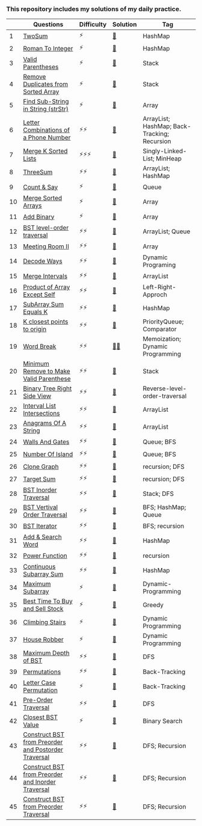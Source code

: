 ### This repository includes my solutions of my daily practice. 

|| Questions | Difficulty | Solution | Tag |
|------|-----------| -------- | ----------|-----------|
|1| [TwoSum](https://leetcode.com/problems/two-sum/)| ⚡ | [📃](twoSum.java) | HashMap |
|2| [Roman To Integer](https://leetcode.com/problems/roman-to-integer/)|⚡|[📃](RomanToInt.java)|HashMap|
|3|[Valid Parentheses](https://leetcode.com/problems/valid-parentheses/)|⚡|[📃](ParenthesisIsValid.java)|Stack|
|4|[Remove Duplicates from Sorted Array](https://leetcode.com/problems/remove-duplicates-from-sorted-array/)|⚡|[📃](RemoveDuplicatesSorted.java)|Stack|
|5|[Find Sub-String in String (strStr)](https://leetcode.com/problems/implement-strstr/)|⚡|[📃](strStr.java)|Array|
|6|[Letter Combinations of a Phone Number](https://leetcode.com/problems/letter-combinations-of-a-phone-number/)|⚡⚡|[📃](phoneNum.java)|ArrayList; HashMap; Back-Tracking; Recursion|
|7|[Merge K Sorted Lists](https://leetcode.com/problems/merge-k-sorted-lists/)|⚡⚡⚡|[📃](mergeKlists.java)|Singly-Linked-List; MinHeap|
|8|[ThreeSum](https://leetcode.com/problems/3sum/)|⚡⚡|[📃](threesum.java)|ArrayList; HashMap|
|9|[Count & Say](https://leetcode.com/problems/count-and-say/)|⚡|[📃](lookandsay.java)|Queue|
|10|[Merge Sorted Arrays](https://leetcode.com/problems/merge-sorted-array/)|⚡|[📃](mergeArray.java)|Array|
|11|[Add Binary](https://leetcode.com/problems/add-binary/submissions/)|⚡|[📃](addBinary.java)|Array|
|12|[BST level-order traversal](https://leetcode.com/problems/binary-tree-level-order-traversal/)|⚡⚡|[📃](BSTlevelordertraversal.java)|ArrayList; Queue|
|13|[Meeting Room II](https://leetcode.com/problems/meeting-rooms-ii/)|⚡⚡|[📃](meetingRoom.java)|Array|
|14|[Decode Ways](https://leetcode.com/problems/decode-ways/)|⚡⚡|[📃](DecodeWays.java)|Dynamic Programing|
|15|[Merge Intervals](https://leetcode.com/problems/merge-intervals/)|⚡⚡|[📃](MergeIntervals.java)|ArrayList|
|16|[Product of Array Except Self](https://leetcode.com/problems/product-of-array-except-self/solution/)|⚡⚡|[📃](POAES.java)|Left-Right-Approch|
|17|[SubArray Sum Equals K](https://leetcode.com/problems/subarray-sum-equals-k/)|⚡⚡|[📃](SubArraySums.java)|HashMap|
|18|[K closest points to origin](https://leetcode.com/problems/k-closest-points-to-origin/)|⚡⚡|[📃](point.java)|PriorityQueue; Comparator|
|19|[Word Break](https://leetcode.com/problems/word-break/submissions/)|⚡⚡|[📃](wordBreak_Memo.java)[📃](wordBreak_dp.java)|Memoization; Dynamic Programming|
|20|[Minimum Remove to Make Valid Parenthese](https://leetcode.com/problems/minimum-remove-to-make-valid-parentheses/)|⚡⚡|[📃](removeValid.java)|Stack|
|21|[Binary Tree Right Side View](https://leetcode.com/problems/binary-tree-right-side-view/)|⚡⚡|[📃](rightSideView.java)|Reverse-level-order-traversal|
|22|[Interval List Intersections](https://leetcode.com/problems/interval-list-intersections/)|⚡⚡|[📃](intervalSec.java)|ArrayList|
|23|[Anagrams Of A String](https://leetcode.com/problems/find-all-anagrams-in-a-string/)|⚡⚡|[📃](anagrams.java)|ArrayList|
24|[Walls And Gates](https://leetcode.com/problems/walls-and-gates/)|⚡⚡|[📃](WallsAndGates.java)|Queue; BFS|
25|[Number Of Island](https://leetcode.com/problems/number-of-islands/)|⚡⚡|[📃](NumIsland.java)|Queue; BFS|
26|[Clone Graph](https://leetcode.com/problems/clone-graph/)|⚡⚡|[📃](cloneGraph.java)|recursion; DFS|
27|[Target Sum](https://leetcode.com/problems/target-sum/)|⚡⚡|[📃](targetSum.java)|recursion; DFS|
28|[BST Inorder Traversal](https://leetcode.com/problems/binary-tree-inorder-traversal/)|⚡⚡|[📃](inorderBST.java)|Stack; DFS|
29|[BST Vertival Order Traversal](https://leetcode.com/problems/binary-tree-vertical-order-traversal/)|⚡⚡|[📃](verticalOrder.java)|BFS; HashMap; Queue|
30|[BST Iterator](https://leetcode.com/problems/binary-search-tree-iterator/)|⚡⚡|[📃](BSTiterator.java)|BFS; recursion|
31|[Add & Search Word](https://leetcode.com/problems/add-and-search-word-data-structure-design/)|⚡⚡|[📃](wordDictionary.java)|HashMap|
32|[Power Function](https://leetcode.com/problems/powx-n/solution/)|⚡⚡|[📃](power.java)|recursion|
33|[Continuous Subarray Sum](https://leetcode.com/problems/continuous-subarray-sum/)|⚡⚡|[📃](SubArraySum.java)|HashMap|
34|[Maximum Subarray](https://leetcode.com/problems/maximum-subarray/)|⚡|[📃](maxSub.java)|Dynamic-Programming|
35|[Best Time To Buy and Sell Stock](https://leetcode.com/problems/best-time-to-buy-and-sell-stock/)|⚡|[📃](sellStock.java)|Greedy|
36|[Climbing Stairs](https://leetcode.com/problems/climbing-stairs/)|⚡|[📃](climbStairs.java)|Dynamic Programming|
37|[House Robber](https://leetcode.com/problems/house-robber/)|⚡|[📃](houseRob.java)|Dynamic Programming|
38|[Maximum Depth of BST](https://leetcode.com/problems/maximum-depth-of-binary-tree/)|⚡⚡|[📃](BSTmaxDepth.java)|DFS|
39|[Permutations](https://leetcode.com/problems/permutations/)|⚡⚡|[📃](permutations.java)|Back-Tracking|
40|[Letter Case Permutation](https://leetcode.com/problems/letter-case-permutation/)|⚡|[📃](letterCase.java)|Back-Tracking|
41|[Pre-Order Traversal](https://leetcode.com/problems/binary-tree-preorder-traversal/)|⚡⚡|[📃](preorder.java)|DFS|
42|[Closest BST Value](https://leetcode.com/problems/closest-binary-search-tree-value/)|⚡|[📃](closest.java)|Binary Search|
43|[Construct BST from Preorder and Postorder Traversal](https://leetcode.com/problems/construct-binary-tree-from-preorder-and-postorder-traversal/)|⚡⚡|[📃](prepost.java)|DFS; Recursion|
44|[Construct BST from Preorder and Inorder Traversal](https://leetcode.com/problems/construct-binary-tree-from-preorder-and-inorder-traversal/)|⚡⚡|[📃](prein.java)|DFS; Recursion|
45|[Construct BST from Preorder Traversal](https://leetcode.com/problems/construct-binary-search-tree-from-preorder-traversal/)|⚡⚡|[📃](pre.java)|DFS; Recursion|
